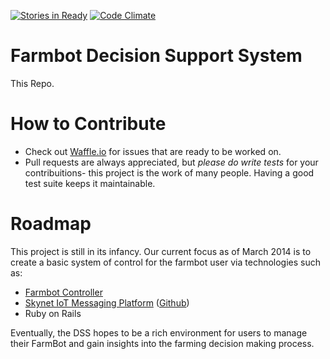 [![Stories in Ready](https://badge.waffle.io/farmbot/farmbot-dss.png?label=ready&title=Ready)](https://waffle.io/farmbot/farmbot-dss)
[![Code Climate](https://codeclimate.com/github/FarmBot/farmbot-dss.png)](https://codeclimate.com/github/FarmBot/farmbot-dss)

# Farmbot Decision Support System

This Repo.

# How to Contribute

 * Check out [Waffle.io](https://badge.waffle.io/farmbot/farmbot-dss.png?label=ready&title=Ready) for issues that are ready to be worked on.
 * Pull requests are always appreciated, but *please do write tests* for your contribuitions- this project is the work of many people. Having a good test suite keeps it maintainable.

# Roadmap

This project is still in its infancy. Our current focus as of March 2014 is to create a basic system of control for the farmbot user via technologies such as:

 * [Farmbot Controller](https://github.com/FarmBot/farmbot-controller)
 * [Skynet IoT Messaging Platform](http://www.skynet.im) ([Github](https://github.com/skynetim/skynet))
 * Ruby on Rails

Eventually, the DSS hopes to be a rich environment for users to manage their FarmBot and gain insights into the farming decision making process.
